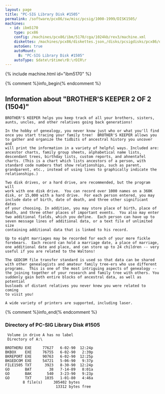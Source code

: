 ```yaml
---
layout: page
title: "PC-SIG Library Disk #1505"
permalink: /software/pcx86/sw/misc/pcsig/1000-1999/DISK1505/
machines:
  - id: ibm5170
    type: pcx86
    config: /machines/pcx86/ibm/5170/cga/1024kb/rev3/machine.xml
    diskettes: /machines/pcx86/diskettes.json,/disks/pcsigdisks/pcx86/diskettes.json
    autoGen: true
    autoMount:
      B: "PC-SIG Library Disk #1505"
    autoType: $date\r$time\rB:\rDIR\r
---
```


{% include machine.html id="ibm5170" %}

{% comment %}info_begin{% endcomment %}

## Information about "BROTHER'S KEEPER 2 OF 2 (1504)"

    BROTHER'S KEEPER helps you keep track of all your brothers, sisters,
    aunts, uncles, and other relatives going back generations!
    
    In the hobby of genealogy, you never know just who or what you'll find
    once you start tracing your family tree!  BROTHER'S KEEPER allows you
    to gather and organize the tidbits of ancestral history you uncover and
    will print the information in a variety of helpful ways. Included are:
    ancestor charts, family group sheets, alphabetical name lists,
    descendant trees, birthday lists, custom reports, and ahnentafel
    charts. (This is a chart which lists ancestors of a person, with
    standard code numbers that show relationships, such as parent,
    grandparent, etc., instead of using lines to graphically indicate the
    relationships.)
    
    Two disk drives, or a hard drive, are recommended, but the program will
    work with one disk drive.  You can record over 1000 names on a 360K
    disk, or 15,000 with a hard drive.  For each person entered, you may
    include date of birth, date of death, and three other significant dates
    of your choosing. In addition, you may store place of birth, place of
    death, and three other places of important events.  You also may enter
    two additional fields, which you define.  Each person can have up to
    seven message lines of additional data, or a text file of unlimited size
    containing additional data that is linked to his record.
    
    Up to eight marriages may be recorded for each of your more fickle
    forebears.  Each record can hold a marriage date, a place of marriage,
    one additional date and place, and can store up to 24 children -- very
    useful if you are related to the Waltons!
    
    The GEDCOM file transfer standard is used so that data can be shared
    with other genealogists and amateur family tree-ers who use different
    programs.  This is one of the most intriguing aspects of genealogy --
    the joining together of your research and family tree with others. You
    suddenly gain both entire blocks of ancestral data, as well as potential
    busloads of distant relatives you never knew you were related to coming
    to visit you!
    
    A wide variety of printers are supported, including laser.
{% comment %}info_end{% endcomment %}


### Directory of PC-SIG Library Disk #1505

     Volume in drive A has no label
     Directory of A:\

    BROTHERU EXE     77627   6-02-90  12:24p
    BKBOX    EXE     76755   6-02-90   2:39p
    BKREPORT EXE     90763   6-02-90  12:25p
    BKGEDCOM EXE     54721   5-06-90   9:37p
    FILE1505 TXT      3923   8-30-90  12:24p
    GO       BAT        38   7-14-89   8:01a
    GO       BAK       540   3-23-90   9:23p
    GO       TXT      1035   1-01-80   4:46a
            8 file(s)     305402 bytes
                           13312 bytes free
